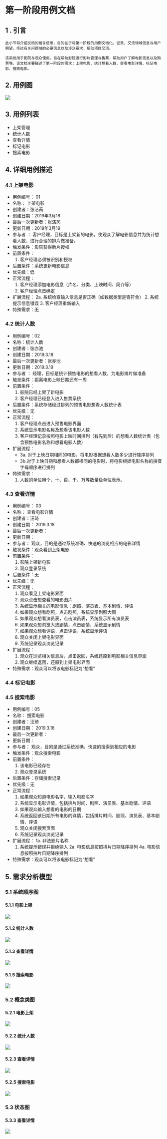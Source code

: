 # 第一阶段用例文档
## 1 . 引言
	此小节将介绍文档的相关信息，目的在于将第一阶段的用例文档化，记录、交流领域信息与用户期望，传达有关问题域的必要信息以及涉众要求，帮助项目交流。
	
	该系统用于影院与观众使用，旨在帮助影院进行影片管理与售票，帮助用户了解电影信息以及购票等。该文档主要描述了第一阶段的需求：上架电影、统计想看人数、查看电影详情、标记电影、搜索电影。

## 2. 用例图

![](http://ruangong.oss-cn-beijing.aliyuncs.com/%E7%AC%AC%E4%B8%80%E9%98%B6%E6%AE%B5%E7%94%A8%E4%BE%8B%E6%80%BB%E5%9B%BE.jpg)

## 3. 用例列表

* 上架管理
* 统计人数
* 查看详情
* 标记电影
* 搜索电影

## 4. 详细用例描述

### 4.1 上架电影

- 用例编号：      01
- 名称：            上架电影                                                     
- 创建者：张洁芮
- 创建日期：2019年3月18
- 最后一次更新者：张洁芮
- 更新日期：2019年3月19
- 参与者 ：         客户经理，目标是上架新的电影，使观众了解电影信息并为统计想看人数、进行合理的排片做准备。 
- 触发条件：影院获得新片授权
- 前置条件：
  1. 客户经理必须被识别和授权
- 后置条件：系统更新电影信息
- 优先级：低
- 正常流程：
  1. 客户经理添加电影信息（片名、分类、上映时间、简介等）
  2. 客户经理点击确定
- 扩展流程：
  2a.  系统检查输入信息是否正确（如数据类型是否符合）
      2. 系统提示信息错误
      3. 客户经理重新输入
- 特殊需求：无

### 4.2 统计人数

- 用例编号：02
- 名称：统计人数                                                
- 创建者：张亦池
- 创建日期：2019.3.18
- 最后一次更新者：张亦池
- 更新日期：2019.3.19
- 参与者 ： 经理，目标是统计预售电影的想看人数，为电影排片做准备
- 触发条件：距离电影上映日期还有一周
- 前置条件：
  1. 影院已经上架了新电影
  2. 客户经理已经登入进入售票系统
- 后置条件：系统存储经过排列的预售电影想看人数统计表
- 优先级：无
- 正常流程：
  1. 客户经理点击进入预售电影界面
  2. 系统显示电影名称及想看该电影人数
  3. 客户经理记录按照电影上映时间排列（有先到后）的想看人数统计表（包含预售电影名称和想看电影人数）
- 扩展流程：
  - 3a. 对于上映日期相同的电影，将电影根据想看人数多少进行降序排列
  - 3b.对于上映日期和想看人数都相同的电影时，将电影根据电影名称的拼音字母顺序进行排列
- 特殊需求：
  1. 人数的单位用个、十、百、千、万等数量级单位表示。

### 4.3 查看详情

- 用例编号：     03 
- 名称： 查看电影详情                                                   
- 创建者：汪琦
- 创建日期： 2019.3.18
- 最后一次更新者：
- 更新日期：
- 参与者： 观众，目的是通过系统准确、快速的浏览相应的电影详情
- 触发条件：观众看到上架电影
- 前置条件：
  1. 影院上架新电影
  2. 观众登录系统
- 后置条件：无
- 优先级：无
- 正常流程：
  1. 观众看见上架电影界面
  2. 观众点击想查看的电影图片
  3. 系统显示相关的电影信息：剧照、演员表、基本剧情、评语
  4. 如果观众想看剧照，点击剧照，系统显示剧照大图
  5. 如果观众想看演员表，点击演员表，系统显示所有演员表
  6. 如果观众想浏览大致剧情，点击剧情，系统显示剧情
  7. 如果观众想看评语，点击评语，系统显示评语
  8. 观众关闭上架电影界面
  9. 系统记录观众浏览记录
- 扩展流程：
  1. 观众在浏览相关信息后，点击返回，系统还原到电影相关信息界面
  2. 观众继续返回，还原到上架电影界面
- 特殊需求：观众可以将该电影标记为“想看”

### 4.4 标记电影

### 4.5 搜索电影

- 用例编号：05      
- 名称： 搜索电影                                                  
- 创建者：汪琦
- 创建日期： 2019.3.18
- 最后一次更新者：
- 更新日期：
- 参与者： 观众，目的是通过系统准确、快速的搜索到相应的电影
- 触发条件：观众搜索电影
- 前置条件：
  1. 该电影已经存在
  2. 观众登录系统
- 后置条件：存储搜索记录
- 优先级：无
- 正常流程： 
  1. 如果观众知道电影名字，输入电影名字
  2. 系统显示电影详情，包括排片时间、剧照、演员表、基本剧情、评语
  3. 如果观众输入想看的电影的日期
  4. 系统返回该日期所有电影的详情，包括排片时间、剧照、演员表、基本剧情、评语
  5. 观众关闭搜索页面
  6. 系统记录观众浏览记录
- 扩展流程： 
  1a. 非法影片名称
  1. 系统提示错误并拒绝输入
     2a. 电影信息按照排片日期降序排列
     4a. 电影信息按照拍片日期降序排列
- 特殊需求：观众可以将该电影标记为“想看”

## 5. 需求分析模型 

### 5.1 系统顺序图

#### 5.1.1 电影上架

 ![](http://ruangong.oss-cn-beijing.aliyuncs.com/%E7%94%B5%E5%BD%B1%E4%B8%8A%E6%9E%B6%E9%A1%BA%E5%BA%8F%E5%9B%BE.jpg)
#### 5.1.2 统计人数
![](http://ruangong.oss-cn-beijing.aliyuncs.com/%E7%BB%9F%E8%AE%A1%E4%BA%BA%E6%95%B0%E7%B3%BB%E7%BB%9F%E9%A1%BA%E5%BA%8F%E5%9B%BE.png)
#### 5.1.3 查看详情
![](http://ruangong.oss-cn-beijing.aliyuncs.com/%E7%B3%BB%E7%BB%9F%E9%A1%BA%E5%BA%8F%E5%9B%BE.jpg)
#### 5.1.5 搜索电影
![](http://ruangong.oss-cn-beijing.aliyuncs.com/%E7%B3%BB%E7%BB%9F%E9%A1%BA%E5%BA%8F%E5%9B%BE_%E6%90%9C%E7%B4%A2%E7%94%B5%E5%BD%B1.jpg)

### 5.2 概念类图

#### 5.2.1 电影上架

![](https://ruangong.oss-cn-beijing.aliyuncs.com/%E4%B8%8A%E6%9E%B6%E7%94%B5%E5%BD%B1_%E6%A6%82%E5%BF%B5%E7%B1%BB%E5%9B%BE.jpg
)
#### 5.2.2 统计人数
![](http://ruangong.oss-cn-beijing.aliyuncs.com/%E7%BB%9F%E8%AE%A1%E4%BA%BA%E6%95%B0%E6%A6%82%E5%BF%B5%E7%B1%BB%E5%9B%BE.png)
#### 5.2.3 查看详情
![](https://ruangong.oss-cn-beijing.aliyuncs.com/02_%E6%A6%82%E5%BF%B5%E7%B1%BB%E5%9B%BE.png)
#### 5.2.5 搜索电影
![](http://ruangong.oss-cn-beijing.aliyuncs.com/%E6%A6%82%E5%BF%B5%E7%B1%BB%E5%9B%BE_%E6%90%9C%E7%B4%A2%E7%94%B5%E5%BD%B1.jpg)
### 5.3 状态图
#### 5.3.3 查看详情
![](http://ruangong.oss-cn-beijing.aliyuncs.com/%E7%AE%A1%E7%90%86%E5%91%98%E4%BD%BF%E7%94%A8%E7%B3%BB%E7%BB%9F%E7%9A%84%E7%8A%B6%E6%80%81%E5%9B%BE.jpg)






